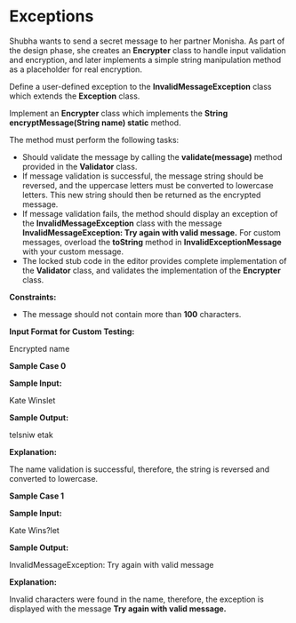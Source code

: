 # Exceptions

Shubha wants to send a secret message to her partner Monisha. As part of the design phase, she creates an **Encrypter** class to handle input validation and encryption, and later implements a simple string manipulation method as a placeholder for real encryption.

Define a user-defined exception to the **InvalidMessageException** class which extends the **Exception** class.

Implement an **Encrypter** class which implements the **String encryptMessage(String name) static** method.

The method must perform the following tasks:

- Should validate the message by calling the **validate(message)** method provided in the **Validator** class.
- If message validation is successful, the message string should be reversed, and the uppercase letters must be converted to lowercase letters. This new string should then be returned as the encrypted message.
- If message validation fails, the method should display an exception of the **InvalidMessageException** class with the message **InvalidMessageException: Try again with valid message.** For custom messages, overload the **toString** method in **InvalidExceptionMessage** with your custom message.
- The locked stub code in the editor provides complete implementation of the **Validator** class, and validates the implementation of the **Encrypter** class.

**Constraints:**

- The message should not contain more than **100** characters.

**Input Format for Custom Testing:**

Encrypted name

**Sample Case 0**

**Sample Input:**

Kate Winslet

**Sample Output:**

telsniw etak

**Explanation:**

The name validation is successful, therefore, the string is reversed and converted to lowercase.

**Sample Case 1**

**Sample Input:**

Kate Wins?let

**Sample Output:**

InvalidMessageException: Try again with valid message

**Explanation:**

Invalid characters were found in the name, therefore, the exception is displayed with the message **Try again with valid message.**
